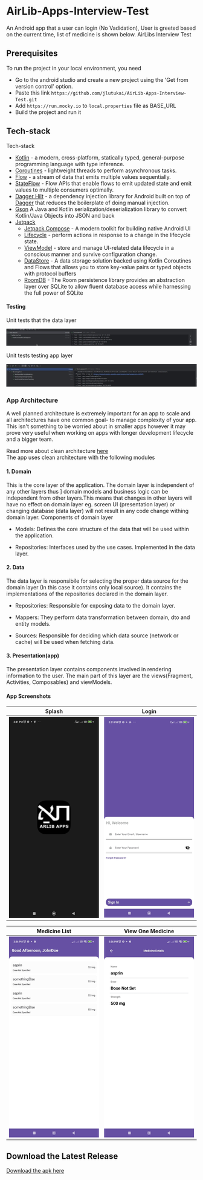 # AirLib-Apps-Interview-Test
An Android app that a user can login (No Vadidation), User is greeted based on the current time, list of medicine is shown below. AirLibs Interview Test

## Prerequisites
To run the project in your local environment, you need
* Go to the android studio and create a new project using the 'Get from version control' option.
* Paste this link `https://github.com/jlutukai/AirLib-Apps-Interview-Test.git`
* Add `https://run.mocky.io`  to `local.properties` file  as BASE_URL
* Build the project and run it

## Tech-stack
Tech-stack
* [Kotlin](https://kotlinlang.org/) - a modern, cross-platform, statically typed, general-purpose programming language with type inference.
* [Coroutines](https://kotlinlang.org/docs/reference/coroutines-overview.html) - lightweight threads to perform asynchronous tasks.
* [Flow](https://kotlinlang.org/docs/reference/coroutines/flow.html) - a stream of data that emits multiple values sequentially.
* [StateFlow](https://developer.android.com/kotlin/flow/stateflow-and-sharedflow#:~:text=StateFlow%20is%20a%20state%2Dholder,property%20of%20the%20MutableStateFlow%20class.) - Flow APIs that enable flows to emit updated state and emit values to multiple consumers optimally.
* [Dagger Hilt](https://dagger.dev/hilt/) - a dependency injection library for Android built on top of [Dagger](https://dagger.dev/) that reduces the boilerplate of doing manual injection.
* [Gson](https://github.com/google/gson) A Java and Kotlin serialization/deserialization library to convert Kotlin/Java Objects into JSON and back
* [Jetpack](https://developer.android.com/jetpack)
    * [Jetpack Compose](https://developer.android.com/jetpack/compose) - A modern toolkit for building native Android UI
    * [Lifecycle](https://developer.android.com/topic/libraries/architecture/lifecycle) - perform actions in response to a change in the lifecycle state.
    * [ViewModel](https://developer.android.com/topic/libraries/architecture/viewmodel) - store and manage UI-related data lifecycle in a conscious manner and survive configuration change.
    * [DataStore](https://developer.android.com/topic/libraries/architecture/datastore) - A data storage solution backed using Kotlin Coroutines and Flows that allows you to store key-value pairs or typed objects with protocol buffers
    * [RoomDB](https://developer.android.com/training/data-storage/room) - The Room persistence library provides an abstraction layer over SQLite to allow fluent database access while harnessing the full power of SQLite

#### Testing
Unit tests that the data layer

<img src="/screenShots/api_call_mock.jpeg"/>

Unit tests testing app layer

<img src="/screenShots/greeting_test.jpeg"/>

### App Architecture
A well planned architecture is extremely important for an app to scale and all architectures have one common goal- to manage complexity of your app. This isn't something to be worried about in smaller apps however it may prove very useful when working on apps with longer development lifecycle and a bigger team.

Read more about clean architecture [here](http://blog.cleancoder.com/uncle-bob/2012/08/13/the-clean-architecture.html) <br />
The app uses clean architecture with the following modules
#### 1. Domain
This is the core layer of the application. The domain layer is independent of any other layers thus ] domain models and business logic can be independent from other layers.This means that changes in other layers will have no effect on domain layer eg. screen UI (presentation layer) or changing database (data layer) will not result in any code change withing domain layer.
Components of domain layer
<br/>
* Models: Defines the core structure of the data that will be used within the application.

* Repositories: Interfaces used by the use cases. Implemented in the data layer.

#### 2. Data 
The data layer is responsibile for selecting the proper data source for the domain layer (In this case it contains only local source). It contains the implementations of the repositories declared in the domain layer.
* Repositories: Responsible for exposing data to the domain layer.

* Mappers: They perform data transformation between domain, dto and entity models.
* Sources: Responsible for deciding which data source (network or cache) will be used when fetching data.

#### 3. Presentation(app)
The presentation layer contains components involved in rendering information to the user. The main part of this layer are the views(Fragment, Activities, Composables) and viewModels.

#### App Screenshots
| Splash               | Login            |
| -------------         |:--------------------: | 
| <img src="/screenShots/splash.jpeg" width="260">    | <img src="/screenShots/login.jpeg" width="260">     | 

| Medicine List     | View One Medicine        |
| :-----------------:| :------------------------:|
| <img src="/screenShots/drugs_list.jpeg" width="260">  | <img src="/screenShots/drug_detail.jpeg" width="260">         |

## Download the Latest Release

[Download the apk here](https://github.com/jlutukai/AirLib-Apps-Interview-Test/releases/tag/v1.0.0-alpha/app-release.apk)

